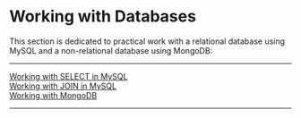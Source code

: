 # Working with Databases  

This section is dedicated to practical work with a relational database using MySQL and a non-relational database using MongoDB:

---

[Working with SELECT in MySQL](https://docs.google.com/spreadsheets/d/1GXNr5wP9pJtKQcUqWsMBJZG-OFOXgUBvOa4LghuiHiE/edit?usp=sharing)  
[Working with JOIN in MySQL](https://docs.google.com/spreadsheets/d/1XvxRQ-jPS_zABSP5bUuwl9o015vp8mcei6q4a61hQu0/edit?usp=sharing)  
[Working with MongoDB](https://docs.google.com/spreadsheets/d/1AVhbpuxB-OOiQy1bSSpabrnP8kNWZMQf68UQxhcjARA/edit?usp=sharing)

---
